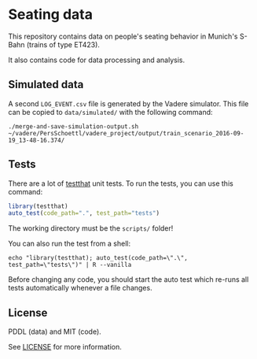 Seating data
============

This repository contains data on people's seating behavior in Munich's S-Bahn
(trains of type ET423).

It also contains code for data processing and analysis.

Simulated data
--------------

A second `LOG_EVENT.csv` file is generated by the Vadere simulator.
This file can be copied to `data/simulated/` with the following command:

```
./merge-and-save-simulation-output.sh ~/vadere/PersSchoettl/vadere_project/output/train_scenario_2016-09-19_13-48-16.374/
```

Tests
-----

There are a lot of [testthat](https://github.com/hadley/testthat) unit tests.
To run the tests, you can use this command:

```r
library(testthat)
auto_test(code_path=".", test_path="tests")
```
The working directory must be the `scripts/` folder!

You can also run the test from a shell:

```shell
echo "library(testthat); auto_test(code_path=\".\", test_path=\"tests\")" | R --vanilla
```

Before changing any code, you should start the auto test which re-runs
all tests automatically whenever a file changes.

License
-------

PDDL (data) and MIT (code).

See [LICENSE](LICENSE) for more information.
